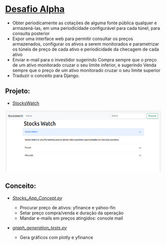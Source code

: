 # [Desafio Alpha](https://github.com/surtarso/Python-Projects/tree/main/Desafio%20Alpha%20-%20StocksWatch/StocksWatch)

  - Obter periodicamente as cotações de alguma fonte pública qualquer e armazená-las, em uma periodicidade configurável para cada túnel, para consulta posterior
  - Expor uma interface web para permitir consultar os preços armazenados, configurar os ativos a serem monitorados e parametrizar os túneis de preço de cada ativo e periodicidade da checagem de cada ativo
  - Enviar e-mail para o investidor sugerindo Compra sempre que o preço de um ativo monitorado cruzar o seu limite inferior, e sugerindo Venda sempre que o preço de um ativo monitorado cruzar o seu limite superior
  - Traduzir o conceito para Django.
## Projeto:
  - [StocksWatch](https://github.com/surtarso/Python-Projects/tree/main/Desafio%20Alpha%20-%20StocksWatch/StocksWatch)
  <img src="shots/face.png" width=545 height=200>

## Conceito:
  - [*Stocks_App_Concept.py*](tests/Stocks_App_Concept.py)
    - Procurar preço de ativos: yfinance e yahoo-fin
    - Setar preço compra/venda e duração da operação
    - Mandar e-mails em preços atingidos: console mail

  - [*graph_generation_tests.py*](tests/graph_generation_tests.py)
    - Gera gráficos com plotly e yfinance

